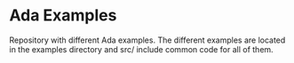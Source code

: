 Ada Examples
============
Repository with different Ada examples. The different examples are located in
the examples directory and src/ include common code for all of them.
